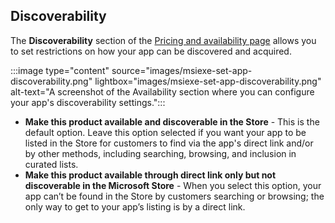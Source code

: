 ## Discoverability

The **Discoverability** section of the [Pricing and availability page](../../../apps/publish/publish-your-app/price-and-availability.md) allows you to set restrictions on how your app can be discovered and acquired.

:::image type="content" source="images/msiexe-set-app-discoverability.png" lightbox="images/msiexe-set-app-discoverability.png" alt-text="A screenshot of the Availability section where you can configure your app's discoverability settings.":::

- **Make this product available and discoverable in the Store** - This is the default option. Leave this option selected if you want your app to be listed in the Store for customers to find via the app's direct link and/or by other methods, including searching, browsing, and inclusion in curated lists.
- **Make this product available through direct link only but not discoverable in the Microsoft Store** - When you select this option, your app can’t be found in the Store by customers searching or browsing; the only way to get to your app’s listing is by a direct link.
